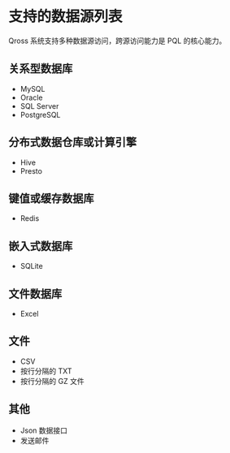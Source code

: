 # 支持的数据源列表

Qross 系统支持多种数据源访问，跨源访问能力是 PQL 的核心能力。

## 关系型数据库

* MySQL
* Oracle
* SQL Server
* PostgreSQL

## 分布式数据仓库或计算引擎

* Hive
* Presto

## 键值或缓存数据库

* Redis

## 嵌入式数据库

* SQLite

## 文件数据库

* Excel

## 文件

* CSV
* 按行分隔的 TXT
* 按行分隔的 GZ 文件

## 其他

* Json 数据接口
* 发送邮件




